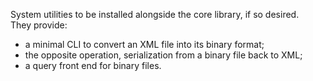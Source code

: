 System utilities to be installed alongside the core library, if so desired.  
They provide:
- a minimal CLI to convert an XML file into its binary format;
- the opposite operation, serialization from a binary file back to XML;
- a query front end for binary files.